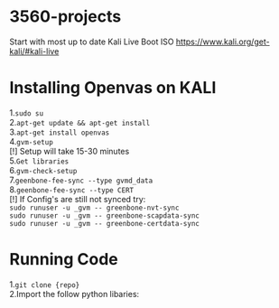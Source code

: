 # 3560-projects
Start with most up to date Kali Live Boot ISO https://www.kali.org/get-kali/#kali-live


# Installing Openvas on KALI
1.`sudo su` <br />
2.`apt-get update && apt-get install`<br />
3.`apt-get install openvas`<br />
4.`gvm-setup`<br />
    [!] Setup will take 15-30 minutes<br />
5.`Get libraries`<br />
6.`gvm-check-setup`<br />
7.`geenbone-fee-sync --type gvmd_data`<br />
8.`geenbone-fee-sync --type CERT`<br />
[!] If Config's are still not synced try: <br />
    `sudo runuser -u _gvm -- greenbone-nvt-sync`<br />
    `sudo runuser -u _gvm -- greenbone-scapdata-sync`<br />
    `sudo runuser -u _gvm -- greenbone-certdata-sync`<br />


# Running Code
1.`git clone {repo}` <br />
2.Import the follow python libaries:
    
